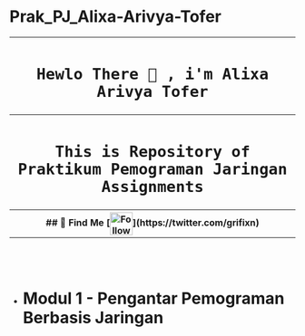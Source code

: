 # Prak_PJ_Alixa-Arivya-Tofer



<table align="center">
  <tr>
    <th>
      <h1><code>Hewlo There 👋 , i'm Alixa Arivya Tofer</code></h1>
    </th>
  </tr>
  <tr>
    <th>
      <h1><code>This is Repository of Praktikum Pemograman Jaringan Assignments</code></h1>
    </th>
  </tr>
  <tr>
    <th>
      ## 🔗 Find Me
      [<img src="https://raw.githubusercontent.com/Raymo111/Raymo111/master/socials/twitter.svg" height="40em" align="center" alt="Follow Raym0111 on Twitter" title="Follow Raymo111 on Twitter"/>](https://twitter.com/grifixn)
    </th>
  </tr>
</table><br><br>

 * # Modul 1 - Pengantar Pemograman Berbasis Jaringan
